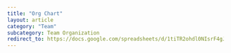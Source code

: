 ```yaml
---
title: "Org Chart"
layout: article
category: "Team"
subcategory: Team Organization
redirect_to: https://docs.google.com/spreadsheets/d/1tiTR2ohdl0NIsrF4gJjNipEZ0z0oq1pOFWYjHg8Tbi0/edit#gid=0
---
```

